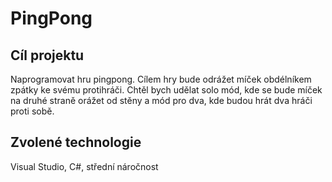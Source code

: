 # PingPong
## Cíl projektu
Naprogramovat hru pingpong. Cílem hry bude odrážet míček obdélníkem zpátky ke svému protihráči. Chtěl bych udělat solo mód, kde se bude míček na druhé straně orážet od stěny a mód pro dva, kde budou hrát dva hráči proti sobě.
## Zvolené technologie
Visual Studio, C#, střední náročnost
